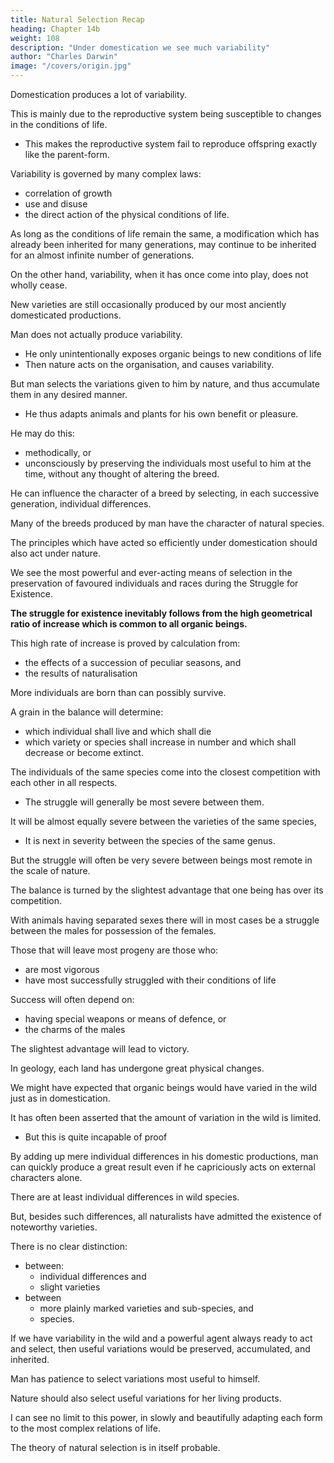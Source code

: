 ```yaml
---
title: Natural Selection Recap
heading: Chapter 14b
weight: 108
description: "Under domestication we see much variability"
author: "Charles Darwin"
image: "/covers/origin.jpg"
---
```




Domestication produces a lot of variability.

This is mainly due to the reproductive system being susceptible to changes in the conditions of life.
- This makes the reproductive system fail to reproduce offspring exactly like the parent-form.

Variability is governed by many complex laws:
- correlation of growth
- use and disuse
- the direct action of the physical conditions of life.

<!-- It is difficult to ascertain how much modification our domestic productions have undergone. The amount has been large, and that modifications can be inherited for long periods.  -->

As long as the conditions of life remain the same, a modification which has already been inherited for many generations, may continue to be inherited for an almost infinite number of generations. 

On the other hand, variability, when it has once come into play, does not wholly cease.

New varieties are still occasionally produced by our most anciently domesticated productions.

Man does not actually produce variability.
- He only unintentionally exposes organic beings to new conditions of life
- Then nature acts on the organisation, and causes variability.

But man selects the variations given to him by nature, and thus accumulate them in any desired manner.
- He thus adapts animals and plants for his own benefit or pleasure.

He may do this:
- methodically, or
- unconsciously by preserving the individuals most useful to him at the time, without any thought of altering the breed.

He can influence the character of a breed by selecting, in each successive generation, individual differences.

 <!-- so slight as to be quite inappreciable by an uneducated eye. -->

<!-- This process of selection has been the great agency in the production of the most distinct and useful domestic breeds. -->

Many of the breeds produced by man have the character of natural species.

<!-- This is shown by the inextricable doubts whether very many of them are varieties or aboriginal species. -->

The principles which have acted so efficiently under domestication should also act under nature. 

We see the most powerful and ever-acting means of selection in the preservation of favoured individuals and races during the Struggle for Existence.

**The struggle for existence inevitably follows from the high geometrical ratio of increase which is common to all organic beings.**

This high rate of increase is proved by calculation from:
- the effects of a succession of peculiar seasons, and
- the results of naturalisation

 <!-- as explained in the third chapter.  -->

More individuals are born than can possibly survive.

A grain in the balance will determine:
- which individual shall live and which shall die
- which variety or species shall increase in number and which shall decrease or become extinct.

The individuals of the same species come into the closest competition with each other in all respects.
- The struggle will generally be most severe between them.

It will be almost equally severe between the varieties of the same species, 
- It is next in severity between the species of the same genus. 

But the struggle will often be very severe between beings most remote in the scale of nature. 

<!-- , at any age or during any season, over those with which it comes into competition, or better adaptation in however slight a degree to the surrounding physical conditions, will turn  -->

The balance is turned by the slightest advantage that one being has over its competition.

With animals having separated sexes there will in most cases be a struggle between the males for possession of the females. 

Those that will leave most progeny are those who:
- are most vigorous 
- have most successfully struggled with their conditions of life

Success will often depend on:
- having special weapons or means of defence, or
- the charms of the males

The slightest advantage will lead to victory.



In geology, each land has undergone great physical changes.

We might have expected that organic beings would have varied in the wild just as in domestication.

<!-- If there be any variability in the wild, it would be an unaccountable fact if natural selection had not come into play.  -->

It has often been asserted that the amount of variation in the wild is limited.
- But this is quite incapable of proof

By adding up mere individual differences in his domestic productions, man can quickly produce a great result even if he capriciously acts on external characters alone.

There are at least individual differences in wild species. 

But, besides such differences, all naturalists have admitted the existence of noteworthy varieties.

<!-- , which they think sufficiently distinct to be worthy of record in systematic works.  -->

There is no clear distinction:
- between:
  - individual differences and
  - slight varieties
- between
  - more plainly marked varieties and sub-species, and
  - species.

<!-- Let it be observed how naturalists differ in the rank which they assign to the many representative forms in Europe and North America. -->

If we have variability in the wild and a powerful agent always ready to act and select, then useful variations would be preserved, accumulated, and inherited.

Man has patience to select variations most useful to himself.

Nature should also select useful variations for her living products.

<!-- What limit can be put to this power, acting during long ages and rigidly scrutinising the whole constitution, structure, and habits of each creature,--favouring the good and rejecting the bad?  , even if we looked no further than this, seems to me to be-->

I can see no limit to this power, in slowly and beautifully adapting each form to the most complex relations of life.

The theory of natural selection is in itself probable.
